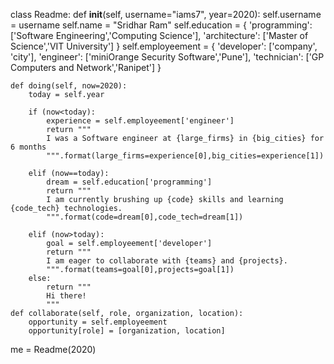 class Readme:
    def __init__(self, username="iams7", year=2020):
        self.username = username
        self.name = "Sridhar Ram"
        self.education = {
            'programming': ['Software Engineering','Computing Science'],
            'architecture': ['Master of Science','VIT University']
        }
        self.employeement = {
            'developer': ['company', 'city'],
            'engineer': ['miniOrange Security Software','Pune'],
            'technician': ['GP Computers and Network','Ranipet']
        }

    def doing(self, now=2020):
        today = self.year

        if (now<today):
            experience = self.employeement['engineer']
            return """
            I was a Software engineer at {large_firms} in {big_cities} for 6 months
            """.format(large_firms=experience[0],big_cities=experience[1])

        elif (now==today):
            dream = self.education['programming']
            return """
            I am currently brushing up {code} skills and learning {code_tech} technologies.
            """.format(code=dream[0],code_tech=dream[1])

        elif (now>today):
            goal = self.employeement['developer']
            return """
            I am eager to collaborate with {teams} and {projects}.
            """.format(teams=goal[0],projects=goal[1])
        else:
            return """
            Hi there!
            """
    def collaborate(self, role, organization, location):
        opportunity = self.employeement
        opportunity[role] = [organization, location]

me = Readme(2020)
